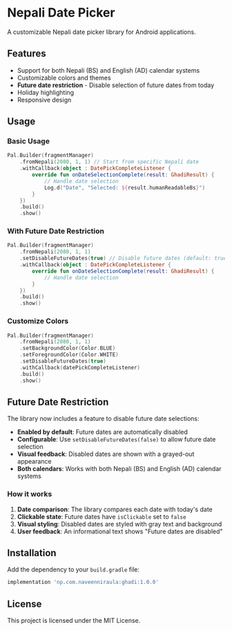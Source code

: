 # Nepali Date Picker

A customizable Nepali date picker library for Android applications.

## Features

- Support for both Nepali (BS) and English (AD) calendar systems
- Customizable colors and themes
- **Future date restriction** - Disable selection of future dates from today
- Holiday highlighting
- Responsive design

## Usage

### Basic Usage

```kotlin
Pal.Builder(fragmentManager)
    .fromNepali(2080, 1, 1) // Start from specific Nepali date
    .withCallback(object : DatePickCompleteListener {
        override fun onDateSelectionComplete(result: GhadiResult) {
            // Handle date selection
            Log.d("Date", "Selected: ${result.humanReadableBs}")
        }
    })
    .build()
    .show()
```

### With Future Date Restriction

```kotlin
Pal.Builder(fragmentManager)
    .fromNepali(2080, 1, 1)
    .setDisableFutureDates(true) // Disable future dates (default: true)
    .withCallback(object : DatePickCompleteListener {
        override fun onDateSelectionComplete(result: GhadiResult) {
            // Handle date selection
        }
    })
    .build()
    .show()
```

### Customize Colors

```kotlin
Pal.Builder(fragmentManager)
    .fromNepali(2080, 1, 1)
    .setBackgroundColor(Color.BLUE)
    .setForegroundColor(Color.WHITE)
    .setDisableFutureDates(true)
    .withCallback(datePickCompleteListener)
    .build()
    .show()
```

## Future Date Restriction

The library now includes a feature to disable future date selections:

- **Enabled by default**: Future dates are automatically disabled
- **Configurable**: Use `setDisableFutureDates(false)` to allow future date selection
- **Visual feedback**: Disabled dates are shown with a grayed-out appearance
- **Both calendars**: Works with both Nepali (BS) and English (AD) calendar systems

### How it works

1. **Date comparison**: The library compares each date with today's date
2. **Clickable state**: Future dates have `isClickable` set to `false`
3. **Visual styling**: Disabled dates are styled with gray text and background
4. **User feedback**: An informational text shows "Future dates are disabled"

## Installation

Add the dependency to your `build.gradle` file:

```gradle
implementation 'np.com.naveenniraula:ghadi:1.0.0'
```

## License

This project is licensed under the MIT License.
